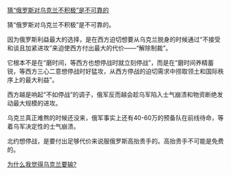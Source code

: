 
[猜“俄罗斯对乌克兰不积极”是不可靠的](https://www.zhihu.com/pin/1751434669785231360)

猜“俄罗斯对乌克兰不积极”是不可靠的。

因为俄罗斯利益最大的选择，是在西方迫切想要从乌克兰脱身的时候通过“不接受和谈且加紧进攻”来迫使西方付出最大的代价——“解除制裁”。

它根本不是在“磨时间，等西方也想停战时就立刻停战”，而是在“磨时间养精蓄锐，等西方三心二意想停战时好猛攻，从西方停战的迫切需求中捞取领土和国际秩序上的最大利益”。

西方越是响起“不如停战”的调子，俄军反而越会趁乌军陷入士气崩溃和物资断绝发动最大规模的进攻。

乌克兰真正难熬的时候还没来，俄军事实上还有40-60万的预备队在前线待命，等着乌军决定性的士气崩溃。

北约想停战，是要付出足够代价来说服俄罗斯高抬贵手的。高抬贵手不可能是免费的。

[为什么我觉得乌克兰要输?](https://www.zhihu.com/question/632908112/answer/3425332106)